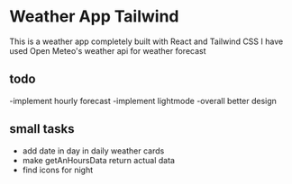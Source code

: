 # Weather App Tailwind

This is a weather app completely built with React and Tailwind CSS
I have used Open Meteo's weather api for weather forecast

## todo

-implement hourly forecast
-implement lightmode
-overall better design

## small tasks

- add date in day in daily weather cards
- make getAnHoursData return actual data
- find icons for night
